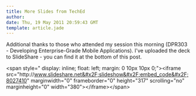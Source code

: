 ```yaml
---
title: More Slides from TechEd
author: 
date: Thu, 19 May 2011 20:59:43 GMT
template: article.jade
---
```


Additional thanks to those who attended my session this morning (DPR303 - Developing Enterprise-Grade Mobile Applications). I&#39;ve uploaded the deck to SlideShare - you can find it at the bottom of this post. 

&lt;span style=&quot; display: inline; float: left; margin: 0 10px 10px 0;&quot;&gt;&lt;iframe src=&quot;http:&#x2F;&#x2F;www.slideshare.net&#x2F;slideshow&#x2F;embed_code&#x2F;8027410&quot; marginwidth=&quot;0&quot; frameborder=&quot;0&quot; height=&quot;317&quot; scrolling=&quot;no&quot; marginheight=&quot;0&quot; width=&quot;380&quot;&gt;&lt;&#x2F;iframe&gt;&lt;&#x2F;span&gt;
